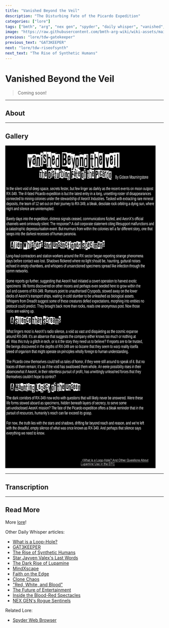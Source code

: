 ```yaml
---
title: "Vanished Beyond the Veil"
description: "The Disturbing Fate of the Picardo Expedition"
categories: ["lore"]
tags: ["bmth", "arg", "nex gen", "spyder", "daily whisper", "vanished", "beyond", "veil"]
image: "https://raw.githubusercontent.com/bmth-arg-wiki/wiki-assets/main/lore/webbrowser/dailywhisper/vanished-300x300.png"
previous: "lore/tdw-gatekeeper"
previous_text: "GAT3KEEPER"
next: "lore/tdw-riseofsynth"
next_text: "The Rise of Synthetic Humans"
---
```

# Vanished Beyond the Veil

> Coming soon!

***

## About



***

## Gallery

![vanished article](https://raw.githubusercontent.com/bmth-arg-wiki/wiki-assets/main/lore/webbrowser/dailywhisper/vanished.png)

***

## Transcription



***

## Read More

More [lore](lore)!

Other Daily Whisper articles:

- [What is a Loop-Hole?](tdw-loophole)
- [GAT3KEEPER](tdw-gatekeeper)
- [The Rise of Synthetic Humans](tdw-riseofsynth)
- [Star Jayven Valex's Last Words](tdw-valexlastwords)
- [The Dark Rise of Lupamine](tdw-riseoflupamine)
- [MindXscape](tdw-mindxscape)
- [Faith on the Edge](tdw-faithedge)
- [Clone Chaos](tdw-clonechaos)
- ["Red, White, and Blood"](tdw-redwhiteblood)
- [The Future of Entertainment](tdw-futureentertainment)
- [Inside the Blood-Red Spectacles](tdw-bloodredspectacles)
- [NEX GEN's Rogue Sentinels](tdw-roguesentinels)

Related Lore:

- [Spyder Web Browser](webbrowser)